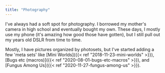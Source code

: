 ```yaml
---
title: "Photography"
---
```

I've always had a soft spot for photography. I borrowed my mother's camera in high school and eventually bought my own. These days, I mostly use my phone (it's amazing how good those have gotten), but I still pull out my years old DSLR from time to time. 

Mostly, I have pictures organized by photosets, but I've started adding a few 'meta sets' like [Mini Worlds]({{< ref "2018-11-23-mini-worlds" >}}), [Bugs etc (macros)]({{< ref "2020-08-01-bugs-etc-macros" >}}), and [Fungus Among Us]({{< ref "2020-11-27-fungus-among-us" >}}). 